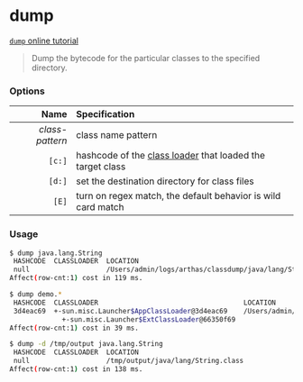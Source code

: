 dump
===

[`dump` online tutorial](https://alibaba.github.io/arthas/arthas-tutorials?language=en&id=command-dump)

> Dump the bytecode for the particular classes to the specified directory.

### Options

|Name|Specification|
|---:|:---|
|*class-pattern*|class name pattern|
|`[c:]`|hashcode of the [class loader](classloader.md) that loaded the target class|
|`[d:]`|set the destination directory for class files|
|`[E]`|turn on regex match, the default behavior is wild card match|

### Usage

```bash
$ dump java.lang.String
 HASHCODE  CLASSLOADER  LOCATION
 null                   /Users/admin/logs/arthas/classdump/java/lang/String.class
Affect(row-cnt:1) cost in 119 ms.
```

```bash
$ dump demo.*
 HASHCODE  CLASSLOADER                                    LOCATION
 3d4eac69  +-sun.misc.Launcher$AppClassLoader@3d4eac69    /Users/admin/logs/arthas/classdump/sun.misc.Launcher$AppClassLoader-3d4eac69/demo/MathGame.class
             +-sun.misc.Launcher$ExtClassLoader@66350f69
Affect(row-cnt:1) cost in 39 ms.
```

```bash
$ dump -d /tmp/output java.lang.String
 HASHCODE  CLASSLOADER  LOCATION
 null                   /tmp/output/java/lang/String.class
Affect(row-cnt:1) cost in 138 ms.
```
